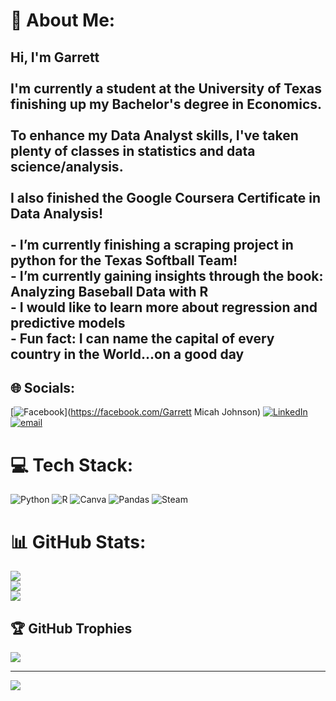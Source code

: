 # 💫 About Me:
## Hi, I'm Garrett<br><br> I'm currently a student at the University of Texas finishing up my Bachelor's degree in Economics.<br/><br> To enhance my Data Analyst skills, I've taken plenty of classes in statistics and data science/analysis.<br/><br> I also finished the Google Coursera Certificate in Data Analysis!<br><br>- I’m currently finishing a scraping project in python for the Texas Softball Team!<br>- I’m currently gaining insights through the book: Analyzing Baseball Data with R<br>- I would like to learn more about regression and predictive models<br>- Fun fact: I can name the capital of every country in the World...on a good day


## 🌐 Socials:
[![Facebook](https://img.shields.io/badge/Facebook-%231877F2.svg?logo=Facebook&logoColor=white)](https://facebook.com/Garrett Micah Johnson) [![LinkedIn](https://img.shields.io/badge/LinkedIn-%230077B5.svg?logo=linkedin&logoColor=white)](https://linkedin.com/in/garrett-johnson07) [![email](https://img.shields.io/badge/Email-D14836?logo=gmail&logoColor=white)](mailto:garrettmicah10@gmail.com) 

# 💻 Tech Stack:
![Python](https://img.shields.io/badge/python-3670A0?style=for-the-badge&logo=python&logoColor=ffdd54) ![R](https://img.shields.io/badge/r-%23276DC3.svg?style=for-the-badge&logo=r&logoColor=white) ![Canva](https://img.shields.io/badge/Canva-%2300C4CC.svg?style=for-the-badge&logo=Canva&logoColor=white) ![Pandas](https://img.shields.io/badge/pandas-%23150458.svg?style=for-the-badge&logo=pandas&logoColor=white) ![Steam](https://img.shields.io/badge/steam-%23000000.svg?style=for-the-badge&logo=steam&logoColor=white)
# 📊 GitHub Stats:
![](https://github-readme-stats.vercel.app/api?username=garrettmj5&theme=dark&hide_border=false&include_all_commits=false&count_private=false)<br/>
![](https://github-readme-streak-stats.herokuapp.com/?user=garrettmj5&theme=dark&hide_border=false)<br/>
![](https://github-readme-stats.vercel.app/api/top-langs/?username=garrettmj5&theme=dark&hide_border=false&include_all_commits=false&count_private=false&layout=compact)

## 🏆 GitHub Trophies
![](https://github-profile-trophy.vercel.app/?username=garrettmj5&theme=radical&no-frame=true&no-bg=false&margin-w=4)

---
[![](https://visitcount.itsvg.in/api?id=garrettmj5&icon=0&color=0)](https://visitcount.itsvg.in)

<!-- Proudly created with GPRM ( https://gprm.itsvg.in ) -->
